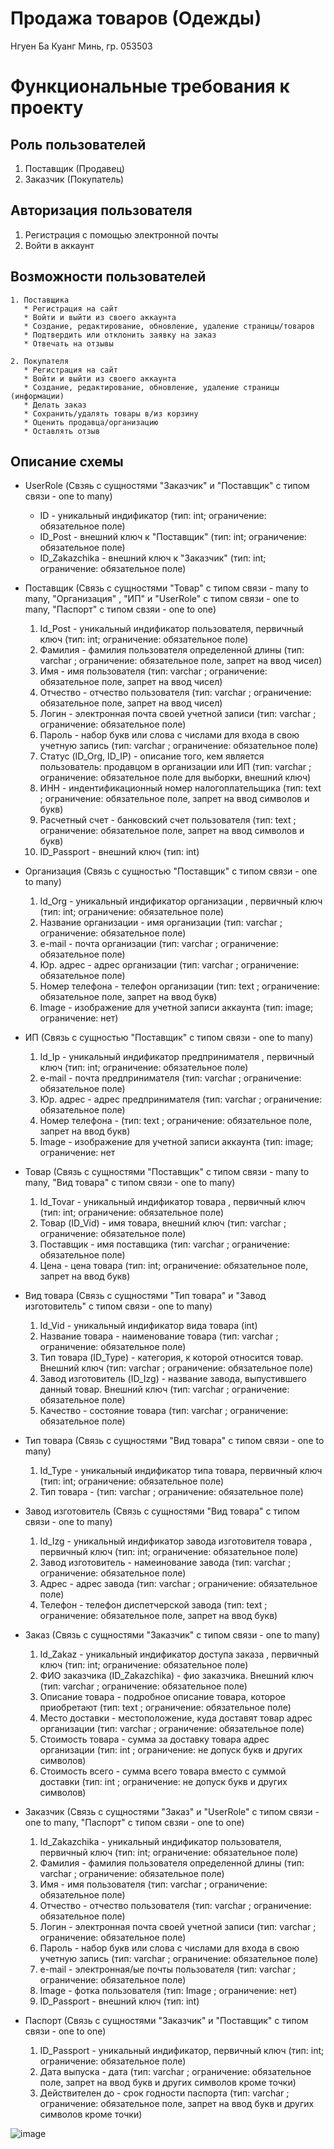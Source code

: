 # Продажа товаров (Одежды)
Нгуен Ба Куанг Минь, гр. 053503

# Функциональные требования к проекту

## Роль пользователей 
   1. Поставщик (Продавец)
   2. Заказчик (Покупатель)
   
## Авторизация пользователя
   1. Регистрация с помощью электронной почты
   2. Войти в аккаунт
 
## Возможности пользователей 
    1. Поставщика
       * Регистрация на сайт
       * Войти и выйти из своего аккаунта
       * Создание, редактирование, обновление, удаление страницы/товаров
       * Подтвердить или отклонить заявку на заказ
       * Отвечать на отзывы
       
    2. Покупателя   
       * Регистрация на сайт
       * Войти и выйти из своего аккаунта
       * Создание, редактирование, обновление, удаление страницы (информации)
       * Делать заказ
       * Сохранить/удалять товары в/из корзину
       * Оценить продавца/организацию
       * Оставлять отзыв
    
 ## Описание схемы
  
 - UserRole (Свзяь с сущностями "Заказчик" и "Поставщик" с типом связи - one to many)
   - ID - уникальный индификатор (тип: int; ограничение: обязательное поле)
   - ID_Post - внешний ключ к "Поставщик" (тип: int; ограничение: обязательное поле)
   - ID_Zakazchika - внешний ключ к "Заказчик" (тип: int; ограничение: обязательное поле)
 
 - Поставщик (Связь с сущностями "Товар" с типом связи - many to many, "Организация" , "ИП" и "UserRole" с типом связи - one to many, "Паспорт" с типом свзяи - one to one)
   1. Id_Post - уникальный индификатор пользователя, первичный ключ (тип: int; ограничение: обязательное поле)
   2. Фамилия - фамилия пользователя определенной длины (тип: varchar ; ограничение: обязательное поле, запрет на ввод чисел)
   3. Имя - имя пользователя (тип: varchar ; ограничение: обязательное поле, запрет на ввод чисел)
   4. Отчество - отчество пользователя (тип: varchar ; ограничение: обязательное поле, запрет на ввод чисел)
   5. Логин - электронная почта своей учетной записи (тип: varchar ; ограничение: обязательное поле)
   6. Пароль - набор букв или слова с числами для входа в свою учетную запись (тип: varchar ; ограничение: обязательное поле)
   7. Статус (ID_Org, ID_IP) - описание того, кем является пользователь: продавцом в организации или ИП (тип: varchar ; ограничение: обязательное поле для выборки, внешний ключ)
   8. ИНН - индентификационный номер налогоплательщика (тип: text ; ограничение: обязательное поле, запрет на ввод символов и букв)
   9. Расчетный счет - банковский счет пользователя (тип: text ; ограничение: обязательное поле, запрет на ввод символов и букв)
   10. ID_Passport - внешний ключ (тип: int)
        
 - Организация (Связь с сущностью "Поставщик" с типом связи - one to many)
   1. Id_Org - уникальный индификатор организации , первичный ключ (тип: int; ограничение: обязательное поле)
   2. Название организации - имя организации (тип: varchar ; ограничение: обязательное поле)
   3. e-mail - почта организации (тип: varchar ; ограничение: обязательное поле)
   4. Юр. адрес - адрес организации (тип: varchar ; ограничение: обязательное поле)
   5. Номер телефона - телефон организации (тип: text ; ограничение: обязательное поле, запрет на ввод букв)
   6. Image - изображение для учетной записи аккаунта (тип: image; ограничение: нет)
        
 - ИП (Связь с сущностью "Поставщик" с типом связи - one to many)
   1. Id_Ip - уникальный индификатор предпринимателя , первичный ключ (тип: int; ограничение: обязательное поле)
   2. e-mail - почта предпринимателя (тип: varchar ; ограничение: обязательное поле)
   3. Юр. адрес - адрес предпринимателя (тип: varchar ; ограничение: обязательное поле)
   4. Номер телефона - (тип: text ; ограничение: обязательное поле, запрет на ввод букв)
   5. Image - изображение для учетной записи аккаунта (тип: image; ограничение: нет
        
 - Товар (Связь с сущностями "Поставщик" с типом связи - many to many, "Вид товара" с типом связи - one to many)
   1. Id_Tovar - уникальный индификатор товара , первичный ключ (тип: int; ограничение: обязательное поле)
   2. Товар (ID_Vid) - имя товара, внешний ключ (тип: varchar ; ограничение: обязательное поле)
   3. Поставщик - имя поставщика (тип: varchar ; ограничение: обязательное поле)
   4. Цена - цена товара (тип: int; ограничение: обязательное поле, запрет на ввод букв)
        
 - Вид товара (Связь с сущностями "Тип товара" и "Завод изготовитель" с типом связи - one to many)
   1. Id_Vid - уникальный индификатор вида товара (int)
   2. Название товара - наименование товара (тип: varchar ; ограничение: обязательное поле)
   3. Тип товара (ID_Type) - категория, к которой относится товар. Внешний ключ (тип: varchar ; ограничение: обязательное поле)
   4. Завод изготовитель (ID_Izg) - название завода, выпустившего данный товар. Внешний ключ (тип: varchar ; ограничение: обязательное поле)
   5. Качество - состояние товара (тип: varchar ; ограничение: обязательное поле)
        
 - Тип товара (Связь с сущностями "Вид товара" с типом связи - one to many)
   1. Id_Type - уникальный индификатор типа товара, первичный ключ (тип: int; ограничение: обязательное поле)
   2. Тип товара - (тип: varchar ; ограничение: обязательное поле)
        
 - Завод изготовитель (Связь с сущностями "Вид товара" с типом связи - one to many)
   1. Id_Izg - уникальный индификатор завода изготовителя товара , первичный ключ (тип: int; ограничение: обязательное поле)
   2. Завод изготовитель - намеинование завода (тип: varchar ; ограничение: обязательное поле)
   3. Адрес - адрес завода (тип: varchar ; ограничение: обязательное поле)
   4. Телефон - телефон диспетчерской завода (тип: text ; ограничение: обязательное поле, запрет на ввод букв)
        
 - Заказ (Связь с сущностями "Заказчик" с типом связи - one to many)
   1. Id_Zakaz - уникальный индификатор доступа заказа , первичный ключ (тип: int; ограничение: обязательное поле)
   2. ФИО заказчика (ID_Zakazchika) - фио заказчика. Внешний ключ (тип: varchar ; ограничение: обязательное поле)
   3. Описание товара - подробное описание товара, которое приобретают (тип: text ; ограничение: обязательное поле)
   4. Место доставки - местоположение, куда доставят товар адрес организации (тип: varchar ; ограничение: обязательное поле)
   5. Стоимость товара - сумма за доставку товара адрес организации (тип: int ; ограничение: не допуск букв и других символов)
   6. Стоимость всего - сумма всего товара вместо с суммой доставки (тип: int ; ограничение: не допуск букв и других символов)
        
 - Заказчик (Связь с сущностями "Заказ" и "UserRole" с типом связи - one to many, "Паспорт" с типом свзяи - one to one)
   1. Id_Zakazchika - уникальный индификатор пользователя, первичный ключ (тип: int; ограничение: обязательное поле)
   2. Фамилия - фамилия пользователя определенной длины (тип: varchar ; ограничение: обязательное поле)
   3. Имя - имя пользователя (тип: varchar ; ограничение: обязательное поле)
   4. Отчество - отчество пользователя (тип: varchar ; ограничение: обязательное поле)
   5. Логин - электронная почта своей учетной записи (тип: varchar ; ограничение: обязательное поле)
   6. Пароль - набор букв или слова с числами для входа в свою учетную запись (тип: varchar ; ограничение: обязательное поле)
   7. e-mail - электронная/ые почты пользователя (тип: varchar ; ограничение: обязательное поле)
   8. Image - фотка пользователя (тип: Image ; ограничение: нет)
   9. ID_Passport - внешний ключ (тип: int)
        
 - Паспорт (Связь с сущностями "Заказчик" и "Поставщик" с типом связи - one to one)
   1. ID_Passport - уникальный индификатор, первичный ключ (тип: int; ограничение: обязательное поле)
   2. Дата выпуска - дата (тип: varchar ; ограничение: обязательное поле, запрет на ввод букв и других символов кроме точки)
   3. Действителен до - срок годности паспорта (тип: varchar ; ограничение: обязательное поле, запрет на ввод букв и других символов кроме точки)
   
![image](https://user-images.githubusercontent.com/79207246/195040411-bda3ec5c-3742-476a-9ec7-13922355112d.png)


